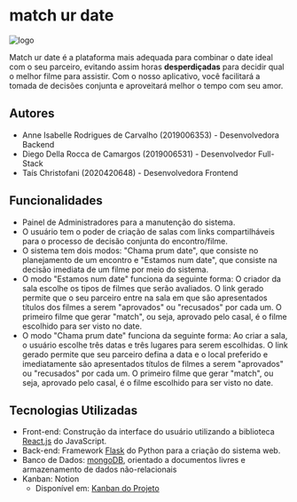 # match ur date

![logo](https://i.imgur.com/fSnaApr.png)

Match ur date é a plataforma mais adequada para combinar o date ideal com o seu parceiro, evitando assim horas **desperdiçadas** para decidir qual o melhor filme para assistir. Com o nosso aplicativo, você facilitará a tomada de decisões conjunta e aproveitará melhor o tempo com seu amor.

## Autores 

- Anne Isabelle Rodrigues de Carvalho (2019006353) - Desenvolvedora Backend
- Diego Della Rocca de Camargos (2019006531) - Desenvolvedor Full-Stack
- Taís Christofani (2020420648) - Desenvolvedora Frontend

## Funcionalidades

- Painel de Administradores para a manutenção do sistema.
- O usuário tem o poder de criação de salas com links compartilháveis para o processo de decisão conjunta do encontro/filme.
- O sistema tem dois modos: "Chama prum date", que consiste no planejamento de um encontro e "Estamos num date", que consiste na decisão imediata de um filme por meio do sistema.
- O modo "Estamos num date" funciona da seguinte forma: O criador da sala escolhe os tipos de filmes que serão avaliados. O link gerado permite que o seu parceiro entre na sala em que são apresentados títulos dos filmes a serem "aprovados" ou "recusados" por cada um. O primeiro filme que gerar "match", ou seja, aprovado pelo casal, é o filme escolhido para ser visto no date.
- O modo "Chama prum date" funciona da seguinte forma: Ao criar a sala, o usuário escolhe três datas e três lugares para serem escolhidas. O link gerado permite que seu parceiro defina a data e o local preferido e imediatamente são apresentados títulos de filmes a serem "aprovados" ou "recusados" por cada um. O primeiro filme que gerar "match", ou seja, aprovado pelo casal, é o filme escolhido para ser visto no date. 

## Tecnologias Utilizadas

- Front-end: Construção da interface do usuário utilizando a biblioteca [React.js](https://pt-br.reactjs.org/) do JavaScript.
- Back-end: Framework [Flask](https://flask.palletsprojects.com/en/2.0.x/) do Python para a criação do sistema web.
- Banco de Dados: [mongoDB](https://www.mongodb.com/pt-br), orientado a documentos livres e armazenamento de dados não-relacionais
- Kanban: Notion
  - Disponível em: [Kanban do Projeto](https://scalloped-close-dd8.notion.site/bbb7b343ed4f4eb6895c33babef8eeae?v=92b4d7349b6744df96f6ff4a316a36e7)

  
